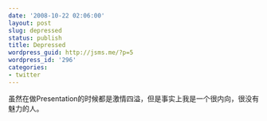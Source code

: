 ```yaml
---
date: '2008-10-22 02:06:00'
layout: post
slug: depressed
status: publish
title: Depressed
wordpress_guid: http://jsms.me/?p=5
wordpress_id: '296'
categories:
- twitter
---
```


虽然在做Presentation的时候都是激情四溢，但是事实上我是一个很内向，很没有魅力的人。
